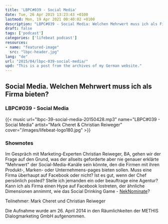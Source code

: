 ```yaml
---
title: 'LBPC#039 - Social Media'
date: Tue, 26 Apr 2015 13:23:43 +0100
lastmod: Mon, 19 Apr 2021 00:40:02 +0100
description: "LBPC#039 - Social Media: Welchen Mehrwert muss ich als Firma bieten?"
draft: false
tags: ['podcast']
categories: ['lifebeat podcast']
resources:
- name: "featured-image"
  src: "lbpc-header.jpg"
lang: "de"
url: "2015/04/lbpc-039-social-media/"
upd: "This is a post from the archives of my German website."
---
```


## Social Media. Welchen Mehrwert muss ich als Firma bieten?

### LBPC#039 - Social Media

{{< music url="lbpc-39-social-media-20150428.mp3" name="LBPC#039 - Social Media" artist="Mark Cheret & Christian Reiweger" cover="/images/lifebeat-logo180.jpg" >}}

### Shownotes

Im Gespräch mit Marketing-Experten Christian Reiweger, BA, gehen wir der Frage auf den Grund, was der allseits geforderte aber nie genauer erklärte "Mehrwert" der Social-Media-Kanäle sein könnte, den die Firmen mit ihren Produkt-, Marken- oder Unternehmens-pages bieten sollen. Muss eine Firma überhaupt auf Facebook oder nicht? Ist es gut, wenn der Chef persönlich posted? Stelle ich jemanden ein oder beauftrage eine Agentur? Kann ich als Firma einen Hype auf Facebook lostreten, der ähnliche Dimensionen annimmt, wie das Social Drinking Game - [NekNominate](https://de.wikipedia.org/wiki/Biernominierung)?

Teilnehmer:
Mark Cheret und Christian Reiweger

Die Aufnahme wurde am 26. April 2014 in den Räumlichkeiten der METHIS Dialogmarketing GmbH aufgenommen.
